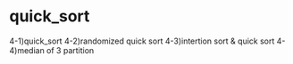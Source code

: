 # quick_sort
4-1)quick_sort
4-2)randomized quick sort
4-3)intertion sort & quick sort
4-4)median of 3 partition
